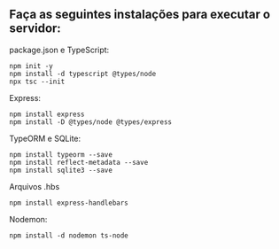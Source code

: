 ## Faça as seguintes instalações para executar o servidor: ##

package.json e TypeScript:
```
npm init -y
npm install -d typescript @types/node
npx tsc --init
```

Express:
```
npm install express
npm install -D @types/node @types/express
```

TypeORM e SQLite:
```
npm install typeorm --save
npm install reflect-metadata --save
npm install sqlite3 --save
```

Arquivos .hbs
```
npm install express-handlebars
```

Nodemon:
```
npm install -d nodemon ts-node
```
